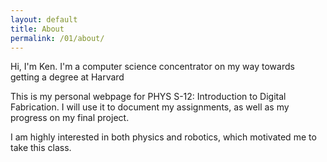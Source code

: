 ```yaml
---
layout: default
title: About
permalink: /01/about/
---
```

Hi, I'm Ken. I'm a computer science concentrator on my way towards getting a degree at Harvard

This is my personal webpage for PHYS S-12: Introduction to Digital Fabrication. I will use it to document my assignments, as well as my progress on my final project.

I am highly interested in both physics and robotics, which motivated me to take this class.
